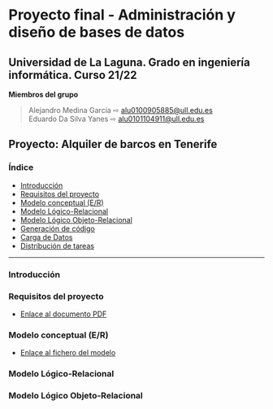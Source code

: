 # Proyecto final - Administración y diseño de bases de datos
## Universidad de La Laguna. Grado en ingeniería informática. Curso 21/22

**Miembros del grupo**
> Alejandro Medina García ⇨ alu0100905885@ull.edu.es  
> Eduardo Da Silva Yanes ⇨ alu0101104911@ull.edu.es

## Proyecto: Alquiler de barcos en Tenerife

### Índice
- [Introducción](#intro)
- [Requisitos del proyecto](#requisitos)
- [Modelo conceptual (E/R)](#modeloER)
- [Modelo Lógico-Relacional](#modeloLogico)
- [Modelo Lógico Objeto-Relacional](#modeloObjetoRelacional)
- [Generación de código]()
- [Carga de Datos]()
- [Distribución de tareas]()

---

### Introducción <a name="intro"/>


### Requisitos del proyecto <a name="requisitos"/>
- [Enlace al documento PDF](./Requisitos/Requisitos_AlquilerBarcos.pdf)

### Modelo conceptual (E/R) <a name="modeloER"/>
- [Enlace al fichero del modelo](./Modelo_ER/ModeloER.png)

### Modelo Lógico-Relacional <a name="modeloLogico"/>

### Modelo Lógico Objeto-Relacional <a name="modeloObjetoRelacional"/>
